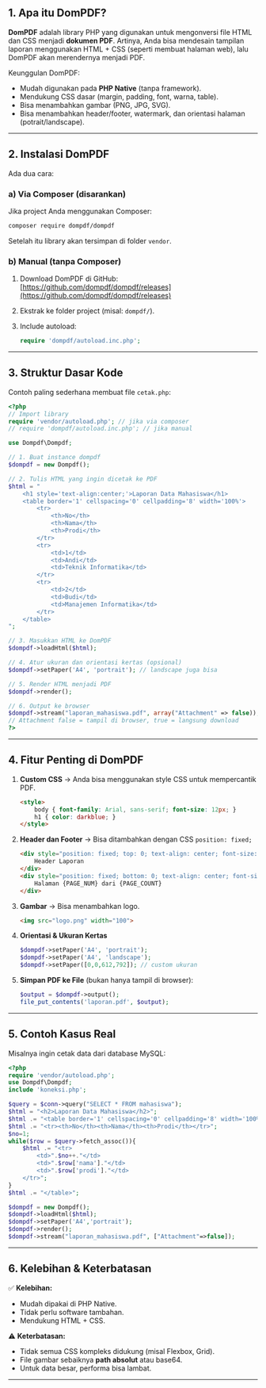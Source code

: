 ## 1. Apa itu DomPDF?

**DomPDF** adalah library PHP yang digunakan untuk mengonversi file HTML dan CSS menjadi **dokumen PDF**.
Artinya, Anda bisa mendesain tampilan laporan menggunakan HTML + CSS (seperti membuat halaman web), lalu DomPDF akan merendernya menjadi PDF.

Keunggulan DomPDF:

* Mudah digunakan pada **PHP Native** (tanpa framework).
* Mendukung CSS dasar (margin, padding, font, warna, table).
* Bisa menambahkan gambar (PNG, JPG, SVG).
* Bisa menambahkan header/footer, watermark, dan orientasi halaman (potrait/landscape).

---

## 2. Instalasi DomPDF

Ada dua cara:

### a) Via Composer (disarankan)

Jika project Anda menggunakan Composer:

```bash
composer require dompdf/dompdf
```

Setelah itu library akan tersimpan di folder `vendor`.

### b) Manual (tanpa Composer)

1. Download DomPDF di GitHub: [https://github.com/dompdf/dompdf/releases](https://github.com/dompdf/dompdf/releases)
2. Ekstrak ke folder project (misal: `dompdf/`).
3. Include autoload:

   ```php
   require 'dompdf/autoload.inc.php';
   ```

---

## 3. Struktur Dasar Kode

Contoh paling sederhana membuat file `cetak.php`:

```php
<?php
// Import library
require 'vendor/autoload.php'; // jika via composer
// require 'dompdf/autoload.inc.php'; // jika manual

use Dompdf\Dompdf;

// 1. Buat instance dompdf
$dompdf = new Dompdf();

// 2. Tulis HTML yang ingin dicetak ke PDF
$html = "
    <h1 style='text-align:center;'>Laporan Data Mahasiswa</h1>
    <table border='1' cellspacing='0' cellpadding='8' width='100%'>
        <tr>
            <th>No</th>
            <th>Nama</th>
            <th>Prodi</th>
        </tr>
        <tr>
            <td>1</td>
            <td>Andi</td>
            <td>Teknik Informatika</td>
        </tr>
        <tr>
            <td>2</td>
            <td>Budi</td>
            <td>Manajemen Informatika</td>
        </tr>
    </table>
";

// 3. Masukkan HTML ke DomPDF
$dompdf->loadHtml($html);

// 4. Atur ukuran dan orientasi kertas (opsional)
$dompdf->setPaper('A4', 'portrait'); // landscape juga bisa

// 5. Render HTML menjadi PDF
$dompdf->render();

// 6. Output ke browser
$dompdf->stream("laporan_mahasiswa.pdf", array("Attachment" => false));
// Attachment false = tampil di browser, true = langsung download
?>
```

---

## 4. Fitur Penting di DomPDF

1. **Custom CSS** → Anda bisa menggunakan style CSS untuk mempercantik PDF.

   ```html
   <style>
       body { font-family: Arial, sans-serif; font-size: 12px; }
       h1 { color: darkblue; }
   </style>
   ```

2. **Header dan Footer** → Bisa ditambahkan dengan CSS `position: fixed;`

   ```html
   <div style="position: fixed; top: 0; text-align: center; font-size: 12px;">
       Header Laporan
   </div>
   <div style="position: fixed; bottom: 0; text-align: center; font-size: 12px;">
       Halaman {PAGE_NUM} dari {PAGE_COUNT}
   </div>
   ```

3. **Gambar** → Bisa menambahkan logo.

   ```html
   <img src="logo.png" width="100">
   ```

4. **Orientasi & Ukuran Kertas**

   ```php
   $dompdf->setPaper('A4', 'portrait');
   $dompdf->setPaper('A4', 'landscape');
   $dompdf->setPaper([0,0,612,792]); // custom ukuran
   ```

5. **Simpan PDF ke File** (bukan hanya tampil di browser):

   ```php
   $output = $dompdf->output();
   file_put_contents('laporan.pdf', $output);
   ```

---

## 5. Contoh Kasus Real

Misalnya ingin cetak data dari database MySQL:

```php
<?php
require 'vendor/autoload.php';
use Dompdf\Dompdf;
include 'koneksi.php';

$query = $conn->query("SELECT * FROM mahasiswa");
$html = "<h2>Laporan Data Mahasiswa</h2>";
$html .= "<table border='1' cellspacing='0' cellpadding='8' width='100%'>";
$html .= "<tr><th>No</th><th>Nama</th><th>Prodi</th></tr>";
$no=1;
while($row = $query->fetch_assoc()){
    $html .= "<tr>
        <td>".$no++."</td>
        <td>".$row['nama']."</td>
        <td>".$row['prodi']."</td>
    </tr>";
}
$html .= "</table>";

$dompdf = new Dompdf();
$dompdf->loadHtml($html);
$dompdf->setPaper('A4','portrait');
$dompdf->render();
$dompdf->stream("laporan_mahasiswa.pdf", ["Attachment"=>false]);
```

---

## 6. Kelebihan & Keterbatasan

✅ **Kelebihan:**

* Mudah dipakai di PHP Native.
* Tidak perlu software tambahan.
* Mendukung HTML + CSS.

⚠️ **Keterbatasan:**

* Tidak semua CSS kompleks didukung (misal Flexbox, Grid).
* File gambar sebaiknya **path absolut** atau base64.
* Untuk data besar, performa bisa lambat.

---


